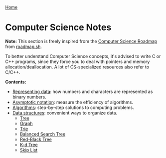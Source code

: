 [Home](../../README.md)

# Computer Science Notes

**Note:** This section is freely inspired from the [Computer Science Roadmap](https://roadmap.sh/computer-science) from [roadmap.sh](https://roadmap.sh).

To better understand Computer Science concepts, it's advised to write C or C++ programs, since they force you to deal with pointers and memory allocation/deallocation. A lot of CS-specialized resources also refer to C/C++.

**Contents:**
- [Representing data](./data.md): how numbers and characters are represented as binary numbers.
- [Asymptotic notation](./asymptotic-notation.md): measure the efficiency of algorithms.
- [Algorithms](./algo.md): step-by-step solutions to computing problems.
- [Data structures](./ds.md): convenient ways to organize data.
  - [Tree](./tree.md)
  - [Graph](./graph.md)
  - [Trie](./trie.md)
  - [Balanced Search Tree](./bst.md)
  - [Red-Black Tree](./redblack-tree.md)
  - [K-d Tree](./k-d-tree.md)
  - [Skip List](./skip-list.md)

